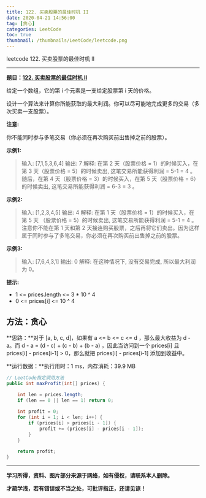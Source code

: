 ```yaml
---
title: 122. 买卖股票的最佳时机 II
date: 2020-04-21 14:56:00
tag: [贪心]
categories: LeetCode
toc: true
thumbnail: /thumbnails/LeetCode/leetcode.png
---
```


leetcode 122. 买卖股票的最佳时机 II

<!--more-->

---

**题目：[122. 买卖股票的最佳时机 II](https://leetcode-cn.com/problems/best-time-to-buy-and-sell-stock-ii/)**

给定一个数组，它的第 i 个元素是一支给定股票第 i 天的价格。

设计一个算法来计算你所能获取的最大利润。你可以尽可能地完成更多的交易（多次买卖一支股票）。

**注意:**

你不能同时参与多笔交易（你必须在再次购买前出售掉之前的股票）。

**示例1:**

> 输入: [7,1,5,3,6,4]
> 输出: 7
> 解释: 在第 2 天（股票价格 = 1）的时候买入，在第 3 天（股票价格 = 5）的时候卖出, 这笔交易所能获得利润 = 5-1 = 4 。随后，在第 4 天（股票价格 = 3）的时候买入，在第 5 天（股票价格 = 6）的时候卖出, 这笔交易所能获得利润 = 6-3 = 3 。

**示例2:**

> 输入: [1,2,3,4,5]
> 输出: 4
> 解释: 在第 1 天（股票价格 = 1）的时候买入，在第 5 天 （股票价格 = 5）的时候卖出, 这笔交易所能获得利润 = 5-1 = 4 。注意你不能在第 1 天和第 2 天接连购买股票，之后再将它们卖出。因为这样属于同时参与了多笔交易，你必须在再次购买前出售掉之前的股票。

**示例3:**

> 输入: [7,6,4,3,1]
> 输出: 0
> 解释: 在这种情况下, 没有交易完成, 所以最大利润为 0。

**提示:**

* 1 <= prices.length <= 3 * 10 ^ 4
* 0 <= prices[i] <= 10 ^ 4

## 方法：贪心

**思路：**对于 [a, b, c, d]，如果有 a <= b <= c <= d ，那么最大收益为 d - a。而 d - a = (d - c) + (c - b) + (b - a) ，因此当访问到一个 prices[i] 且 prices[i] - prices[i-1] > 0，那么就把 prices[i] - prices[i-1] 添加到收益中。

**运行数据：**执行用时：1 ms，内存消耗：39.9 MB

```java
// LeetCode指定调用方法
public int maxProfit(int[] prices) {
		
    int len = prices.length;
    if (len == 0 || len == 1) return 0;

    int profit = 0;
    for (int i = 1; i < len; i++) {
        if (prices[i] > prices[i - 1]) {
            profit += (prices[i] - prices[i - 1]);
        }
    }
    
    return profit;
}
```

---

**学习所得，资料、图片部分来源于网络，如有侵权，请联系本人删除。**

**才疏学浅，若有错误或不当之处，可批评指正，还请见谅！**